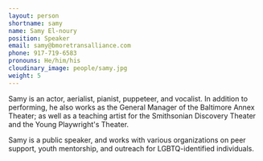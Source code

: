```yaml
---
layout: person
shortname: samy
name: Samy El-noury
position: Speaker
email: samy@bmoretransalliance.com
phone: 917-719-6583
pronouns: He/him/his
cloudinary_image: people/samy.jpg
weight: 5
---
```

Samy is an actor, aerialist, pianist, puppeteer, and vocalist. In addition to performing, he also works as the General Manager of the Baltimore Annex Theater; as well as a teaching artist for the Smithsonian Discovery Theater and the Young Playwright's Theater.

Samy is a public speaker, and works with various organizations on peer support, youth mentorship, and outreach for LGBTQ-identified individuals.
